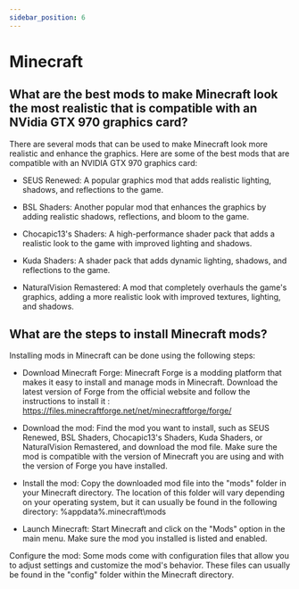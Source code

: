```yaml
---
sidebar_position: 6
---
```


# Minecraft

## What are the best mods to make Minecraft look the most realistic that is compatible with an NVidia GTX 970 graphics card?

There are several mods that can be used to make Minecraft look more realistic and enhance the graphics. Here are some of the best mods that are compatible with an NVIDIA GTX 970 graphics card:

* SEUS Renewed: A popular graphics mod that adds realistic lighting, shadows, and reflections to the game.

* BSL Shaders: Another popular mod that enhances the graphics by adding realistic shadows, reflections, and bloom to the game.

* Chocapic13's Shaders: A high-performance shader pack that adds a realistic look to the game with improved lighting and shadows.

* Kuda Shaders: A shader pack that adds dynamic lighting, shadows, and reflections to the game.

* NaturalVision Remastered: A mod that completely overhauls the game's graphics, adding a more realistic look with improved textures, lighting, and shadows.

## What are the steps to install Minecraft mods?

Installing mods in Minecraft can be done using the following steps:

* Download Minecraft Forge: Minecraft Forge is a modding platform that makes it easy to install and manage mods in Minecraft.
Download the latest version of Forge from the official website and follow the instructions to install it :
<https://files.minecraftforge.net/net/minecraftforge/forge/>

* Download the mod: Find the mod you want to install, such as SEUS Renewed, BSL Shaders, Chocapic13's Shaders, Kuda Shaders, or NaturalVision Remastered, and download the mod file. Make sure the mod is compatible with the version of Minecraft you are using and with the version of Forge you have installed.

* Install the mod: Copy the downloaded mod file into the "mods" folder in your Minecraft directory. The location of this folder will vary depending on your operating system, but it can usually be found in the following directory: %appdata%.minecraft\mods

* Launch Minecraft: Start Minecraft and click on the "Mods" option in the main menu. Make sure the mod you installed is listed and enabled.

Configure the mod: Some mods come with configuration files that allow you to adjust settings and customize the mod's behavior. These files can usually be found in the "config" folder within the Minecraft directory.